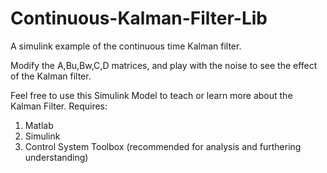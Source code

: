Continuous-Kalman-Filter-Lib
============================

A simulink example of the continuous time Kalman filter.

Modify the A,Bu,Bw,C,D matrices, and play with the noise to see the effect of the Kalman filter.

Feel free to use this Simulink Model to teach or learn more about the Kalman Filter.
Requires:
1. Matlab
2. Simulink
3. Control System Toolbox (recommended for analysis and furthering understanding)
